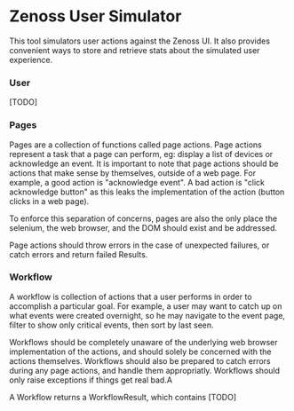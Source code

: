 # Zenoss User Simulator
This tool simulators user actions against the Zenoss UI. It also provides convenient ways to store and retrieve stats about the simulated user experience. 

### User
[TODO]

### Pages
Pages are a collection of functions called page actions. Page actions represent a task that a page can perform, eg: display a list of devices or acknowledge an event. It is important to note that page actions should be actions that make sense by themselves, outside of a web page. For example, a good action is "acknowledge event". A bad action is "click acknowledge button" as this leaks the implementation of the action (button clicks in a web page).

To enforce this separation of concerns, pages are also the only place the selenium, the web browser, and the DOM should exist and be addressed.

Page actions should throw errors in the case of unexpected failures, or catch errors and return failed Results.

### Workflow
A workflow is collection of actions that a user performs in order to accomplish a particular goal. For example, a user may want to catch up on what events were created overnight, so he may navigate to the event page, filter to show only critical events, then sort by last seen.

Workflows should be completely unaware of the underlying web browser implementation of the actions, and should solely be concerned with the actions themselves. Workflows should also be prepared to catch errors during any page actions, and handle them appropriatly. Workflows should only raise exceptions if things get real bad.A

A Workflow returns a WorkflowResult, which contains [TODO]
